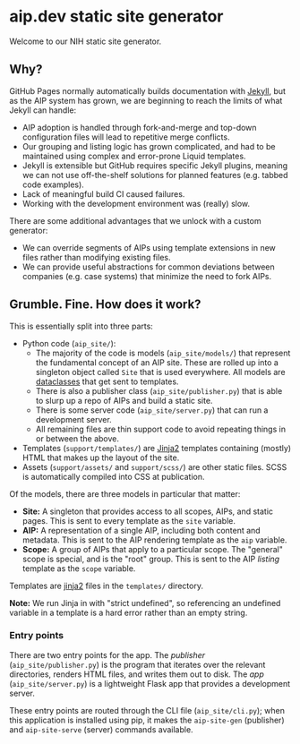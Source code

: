 # aip.dev static site generator

Welcome to our NIH static site generator.

## Why?

GitHub Pages normally automatically builds documentation with [Jekyll][], but
as the AIP system has grown, we are beginning to reach the limits of what
Jekyll can handle:

- AIP adoption is handled through fork-and-merge and top-down configuration
  files will lead to repetitive merge conflicts.
- Our grouping and listing logic has grown complicated, and had to be
  maintained using complex and error-prone Liquid templates.
- Jekyll is extensible but GitHub requires specific Jekyll plugins, meaning we
  can not use off-the-shelf solutions for planned features (e.g. tabbed code
  examples).
- Lack of meaningful build CI caused failures.
- Working with the development environment was (really) slow.

There are some additional advantages that we unlock with a custom generator:

- We can override segments of AIPs using template extensions in new files
  rather than modifying existing files.
- We can provide useful abstractions for common deviations between companies
  (e.g. case systems) that minimize the need to fork AIPs.

## Grumble. Fine. How does it work?

This is essentially split into three parts:

- Python code (`aip_site/`):
  - The majority of the code is models (`aip_site/models/`) that represent the
    fundamental concept of an AIP site. These are rolled up into a singleton
    object called `Site` that is used everywhere. All models are
    [dataclasses][] that get sent to templates.
  - There is also a publisher class (`aip_site/publisher.py`) that is able to
    slurp up a repo of AIPs and build a static site.
  - There is some server code (`aip_site/server.py`) that can run a development
    server.
  - All remaining files are thin support code to avoid repeating things in or
    between the above.
- Templates (`support/templates/`) are [Jinja2][] templates containing (mostly)
  HTML that makes up the layout of the site.
- Assets (`support/assets/` and `support/scss/`) are other static files. SCSS
  is automatically compiled into CSS at publication.

Of the models, there are three models in particular that matter:

- **Site:** A singleton that provides access to all scopes, AIPs, and static
  pages. This is sent to every template as the `site` variable.
- **AIP:** A representation of a single AIP, including both content and
  metadata. This is sent to the AIP rendering template as the `aip` variable.
- **Scope:** A group of AIPs that apply to a particular scope. The "general"
  scope is special, and is the "root" group. This is sent to the AIP _listing_
  template as the `scope` variable.

Templates are [jinja2][] files in the `templates/` directory.

**Note:** We run Jinja in with "strict undefined", so referencing an undefined
variable in a template is a hard error rather than an empty string.

### Entry points

There are two entry points for the app. The _publisher_
(`aip_site/publisher.py`) is the program that iterates over the relevant
directories, renders HTML files, and writes them out to disk. The _app_
(`aip_site/server.py`) is a lightweight Flask app that provides a development
server.

These entry points are routed through the CLI file (`aip_site/cli.py`); when
this application is installed using pip, it makes the `aip-site-gen`
(publisher) and `aip-site-serve` (server) commands available.

[dataclasses]: https://docs.python.org/3/library/dataclasses.html
[jekyll]: https://jekyllrb.com/
[jinja2]: https://jinja.palletsprojects.com/en/2.11.x/
